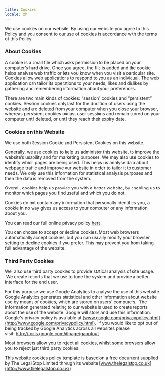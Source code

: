 ```yaml
---
title: Cookies
locale: zh
---
```

We use cookies on our website. By using our website you agree to this Policy and you consent to our use of cookies in accordance with the terms of this Policy.

### About Cookies

A cookie is a small file which asks permission to be placed on your computer’s hard drive. Once you agree, the file is added and the cookie helps analyse web traffic or lets you know when you visit a particular site. Cookies allow web applications to respond to you as an individual. The web application can tailor its operations to your needs, likes and dislikes by gathering and remembering information about your preferences.

There are two main kinds of cookies: “session” cookies and “persistent” cookies. Session cookies only last for the duration of users using the website and are deleted from your computer when you close your browser, whereas persistent cookies outlast user sessions and remain stored on your computer until deleted, or until they reach their expiry date.

### Cookies on this Website

We use both Session Cookie and Persistent Cookies on this website.

Generally, we use cookies to help us administer this website, to improve the website’s usability and for marketing purposes. We may also use cookies to identify which pages are being used. This helps us analyse data about webpage traffic and improve our website in order to tailor it to customer needs. We only use this information for statistical analysis purposes and then the data is removed from the system.

Overall, cookies help us provide you with a better website, by enabling us to monitor which pages you find useful and which you do not.

Cookies do not contain any information that personally identifies you, a cookie in no way gives us access to your computer or any information about you.

You can read our full online privacy policy [here](https://bibleinoneyear.org/privacy-policy).

You can choose to accept or decline cookies. Most web browsers automatically accept cookies, but you can usually modify your browser setting to decline cookies if you prefer. This may prevent you from taking full advantage of the website.

### Third Party Cookies

We  also use third party cookies to provide statical analysis of site usage.  We create reports that we use to tune the system and provide a better interface for the end user.

For this purpose we use Google Analytics to analyse the use of this website. Google Analytics generates statistical and other information about website use by means of cookies, which are stored on users' computers.  The information generated relating to our website is used to create reports about the use of the website. Google will store and use this information. Google's privacy policy is available at [www.google.com/privacypolicy.html](http://www.google.com/privacypolicy.html).  If you would like to opt out of being tracked by Google Analytics across all websites please visit: <http://tools.google.com/dlpage/gaoptout>.

Most browsers allow you to reject all cookies, whilst some browsers allow you to reject just third party cookies.

This website cookies policy template is based on a free document supplied by The Legal Stop Limited through its website [www.thelegalstop.co.uk](http://www.thelegalstop.co.uk/)